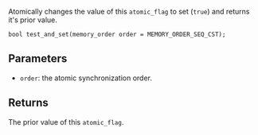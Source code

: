 Atomically changes the value of this `atomic_flag` to set (`true`) and returns it's prior value.

```nvgt
bool test_and_set(memory_order order = MEMORY_ORDER_SEQ_CST);
```

## Parameters

* `order`: the atomic synchronization order.

## Returns

The prior value of this `atomic_flag`.
